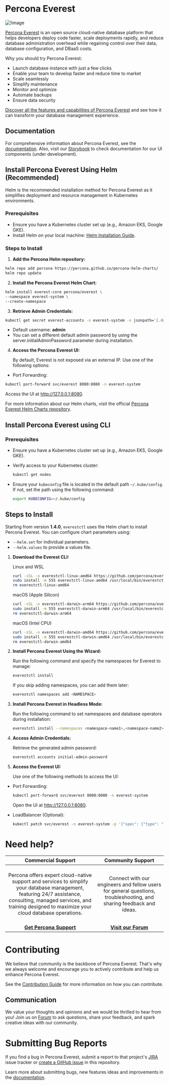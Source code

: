 # Percona Everest

![!image](logo.png)

[Percona Everest](https://docs.percona.com/everest/index.html) is an open source cloud-native database platform that helps developers deploy code faster, scale deployments rapidly, and reduce database administration overhead while regaining control over their data, database configuration, and DBaaS costs.

Why you should try Percona Everest:

- Launch database instance with just a few clicks
- Enable your team to develop faster and reduce time to market
- Scale seamlessly
- Simplify maintenance
- Monitor and optimize
- Automate backups
- Ensure data security

[Discover all the features and capabilities of Percona Everest](https://percona.community/projects/everest/) and see how it can transform your database management experience.

## Documentation

For comprehensive information about Percona Everest, see the [documentation](https://docs.percona.com/everest/index.html).
Also, visit our [Storybook](https://percona.github.io/everest/) to check documentation for our UI components (under development).

## Install Percona Everest Using Helm (Recommended)

Helm is the recommended installation method for Percona Everest as it simplifies deployment and resource management in Kubernetes environments.

### Prerequisites

- Ensure you have a Kubernetes cluster set up (e.g., Amazon EKS, Google GKE).
- Install Helm on your local machine: [Helm Installation Guide](https://helm.sh/docs/intro/install/).

### Steps to Install

1. **Add the Percona Helm repository:**

```bash
helm repo add percona https://percona.github.io/percona-helm-charts/
helm repo update
```

2. **Install the Percona Everest Helm Chart:**

```bash
helm install everest-core percona/everest \
--namespace everest-system \
--create-namespace
```

3. **Retrieve Admin Credentials:**

```bash
kubectl get secret everest-accounts -n everest-system -o jsonpath='{.data.users\.yaml}' | base64 --decode | yq '.admin.passwordHash'
```

- Default username: **admin**
- You can set a different default admin password by using the server.initialAdminPassword parameter during installation.

4. **Access the Percona Everest UI:**

   By default, Everest is not exposed via an external IP. Use one of the following options:

- Port Forwarding:

```bash
kubectl port-forward svc/everest 8080:8080 -n everest-system
```

Access the UI at http://127.0.0.1:8080.

For more information about our Helm charts, visit the official [Percona Everest Helm Charts repository](https://github.com/percona/percona-helm-charts/tree/main/charts/everest).

## Install Percona Everest using CLI


### Prerequisites

- Ensure you have a Kubernetes cluster set up (e.g., Amazon EKS, Google GKE).

- Verify access to your Kubernetes cluster:

  ```bash
  kubectl get nodes
  ```

- Ensure your `kubeconfig` file is located in the default path `~/.kube/config`. If not, set the path using the following command:

  ```bash
  export KUBECONFIG=~/.kube/config
  ```

## Steps to Install

Starting from version **1.4.0**, `everestctl` uses the Helm chart to install Percona Everest. You can configure chart parameters using:

- `--helm.set` for individual parameters.
- `--helm.values` to provide a values file.

1. **Download the Everest CLI:**

   Linux and WSL

   ```sh
   curl -sSL -o everestctl-linux-amd64 https://github.com/percona/everest/releases/latest/download/everestctl-linux-amd64
   sudo install -m 555 everestctl-linux-amd64 /usr/local/bin/everestctl
   rm everestctl-linux-amd64
   ```

   macOS (Apple Silicon)

   ```sh
   curl -sSL -o everestctl-darwin-arm64 https://github.com/percona/everest/releases/latest/download/everestctl-darwin-arm64
   sudo install -m 555 everestctl-darwin-arm64 /usr/local/bin/everestctl
   rm everestctl-darwin-arm64

   ```

   macOS (Intel CPU)

   ```sh
   curl -sSL -o everestctl-darwin-amd64 https://github.com/percona/everest/releases/latest/download/everestctl-darwin-amd64
   sudo install -m 555 everestctl-darwin-amd64 /usr/local/bin/everestctl
   rm everestctl-darwin-amd64

   ```

2. **Install Percona Everest Using the Wizard:**

   Run the following command and specify the namespaces for Everest to manage:

   ```sh
   everestctl install
   ```

   If you skip adding namespaces, you can add them later:

   ```bash
   everestctl namespaces add <NAMESPACE>
   ```

3. **Install Percona Everest in Headless Mode:**

   Run the following command to set namespaces and database operators during installation:

   ```bash
   everestctl install --namespaces <namespace-name1>,<namespace-name2> --operator.mongodb=true --operator.postgresql=true --operator.mysql=true --skip-wizard
   ```

4. **Access Admin Credentials:**

   Retrieve the generated admin password:

   ```bash
   everestctl accounts initial-admin-password
   ```

5. **Access the Everest UI:**

   Use one of the following methods to access the UI:

- Port Forwarding:

  ```bash
  kubectl port-forward svc/everest 8080:8080 -n everest-system
  ```

  Open the UI at http://127.0.0.1:8080.

- LoadBalancer (Optional):

  ```bash
  kubectl patch svc/everest -n everest-system -p '{"spec": {"type": "LoadBalancer"}}'
  ```

# Need help?

|                                                                                                         **Commercial Support**                                                                                                          |                                                       **Community Support**                                                        |
| :-------------------------------------------------------------------------------------------------------------------------------------------------------------------------------------------------------------------------------------: | :--------------------------------------------------------------------------------------------------------------------------------: |
| <br/>Percona offers expert cloud-native support and services to simplify your database management, featuring 24/7 assistance, consulting, managed services, and training designed to maximize your cloud database operations.<br/><br/> | <br/>Connect with our engineers and fellow users for general questions, troubleshooting, and sharing feedback and ideas.<br/><br/> |
|                                                                                          **[Get Percona Support](https://hubs.ly/Q02ZTH8-0)**                                                                                           |                               **[Visit our Forum](https://forums.percona.com/c/percona-everest/81)**                               |

# Contributing

We believe that community is the backbone of Percona Everest. That's why we always welcome and encourage you to actively contribute and help us enhance Percona Everest.

See the [Contribution Guide](https://github.com/percona/everest/blob/main/CONTRIBUTING.md) for more information on how you can contribute.

## Communication

We value your thoughts and opinions and we would be thrilled to hear from you! Join us on [Forum](https://forums.percona.com/c/percona-everest) to ask questions, share your feedback, and spark creative ideas with our community.

# Submitting Bug Reports

If you find a bug in Percona Everest, submit a report to that project's [JIRA](https://perconadev.atlassian.net/jira/software/c/projects/EVEREST/boards/65) issue tracker or [create a GitHub issue](https://docs.github.com/en/issues/tracking-your-work-with-issues/creating-an-issue#creating-an-issue-from-a-repository) in this repository.

Learn more about submitting bugs, new features ideas and improvements in the [documentation](https://docs.percona.com/everest/contribute.html).
